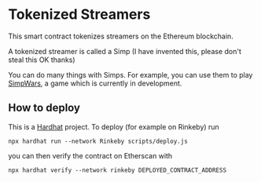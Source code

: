 # Tokenized Streamers

This smart contract tokenizes streamers on the Ethereum blockchain.

A tokenized streamer is called a Simp (I have invented this, please don't steal this OK thanks)

You can do many things with Simps. For example, you can use them to play [SimpWars](https://github.com/buhrmi/simpwars), a game which is currently in development.

## How to deploy

This is a [Hardhat](https://hardhat.org) project. To deploy (for example on Rinkeby) run 

```
npx hardhat run --network Rinkeby scripts/deploy.js
```

you can then verify the contract on Etherscan with

```
npx hardhat verify --network rinkeby DEPLOYED_CONTRACT_ADDRESS
```
